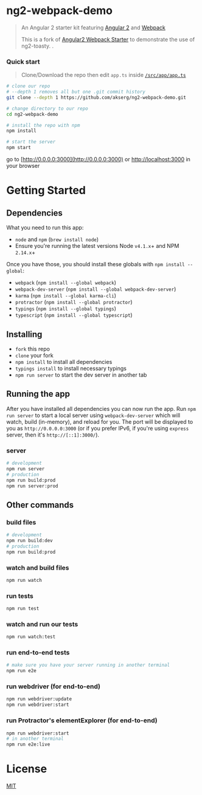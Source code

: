 # ng2-webpack-demo

> An Angular 2 starter kit featuring [Angular 2](https://angular.io) and [Webpack](http://webpack.github.io/)
> 
> This is a fork of [Angular2 Webpack Starter](https://github.com/AngularClass/angular2-webpack-starter) to demonstrate the use of ng2-toasty.
> .

### Quick start
> Clone/Download the repo then edit `app.ts` inside [`/src/app/app.ts`](/src/app/app.ts)

```bash
# clone our repo
# --depth 1 removes all but one .git commit history
git clone --depth 1 https://github.com/akserg/ng2-webpack-demo.git

# change directory to our repo
cd ng2-webpack-demo

# install the repo with npm
npm install

# start the server
npm start
```
go to [http://0.0.0.0:3000](http://0.0.0.0:3000) or [http://localhost:3000](http://localhost:3000) in your browser

# Getting Started
## Dependencies
What you need to run this app:
* `node` and `npm` (`brew install node`)
* Ensure you're running the latest versions Node `v4.1.x`+ and NPM `2.14.x`+

Once you have those, you should install these globals with `npm install --global`:
* `webpack` (`npm install --global webpack`)
* `webpack-dev-server` (`npm install --global webpack-dev-server`)
* `karma` (`npm install --global karma-cli`)
* `protractor` (`npm install --global protractor`)
* `typings` (`npm install --global typings`)
* `typescript` (`npm install --global typescript`)

## Installing
* `fork` this repo
* `clone` your fork
* `npm install` to install all dependencies
* `typings install` to install necessary typings
* `npm run server` to start the dev server in another tab

## Running the app
After you have installed all dependencies you can now run the app. Run `npm run server` to start a local server using `webpack-dev-server` which will watch, build (in-memory), and reload for you. The port will be displayed to you as `http://0.0.0.0:3000` (or if you prefer IPv6, if you're using `express` server, then it's `http://[::1]:3000/`).

### server
```bash
# development
npm run server
# production
npm run build:prod
npm run server:prod
```

## Other commands

### build files
```bash
# development
npm run build:dev
# production
npm run build:prod
```

### watch and build files
```bash
npm run watch
```

### run tests
```bash
npm run test
```

### watch and run our tests
```bash
npm run watch:test
```

### run end-to-end tests
```bash
# make sure you have your server running in another terminal
npm run e2e
```

### run webdriver (for end-to-end)
```bash
npm run webdriver:update
npm run webdriver:start
```

### run Protractor's elementExplorer (for end-to-end)
```bash
npm run webdriver:start
# in another terminal
npm run e2e:live
```

# License
 [MIT](/LICENSE)

